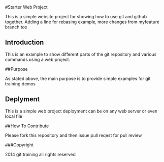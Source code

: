 #Starter Web Project 

This is a simple website project for showing how to use git and github together. Adding a line for rebasing example, more changes from myfeature branch too

## Introduction

This is an example to show different parts of the git repository and various commands using a web project. 

##Purpose

As stated above, the main purpose is to provide simple examples for git training demos 

## Deplyment

This is a simple web project deployment can be on any web server or even local file 

##How To Contribute

Please fork this repository and then issue pull reqest for pull review

###Copyright

2014 git.training all rights reserved
